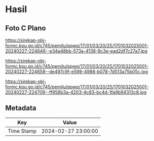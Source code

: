 # Hasil

## Foto C Plano

https://sirekap-obj-formc.kpu.go.id/c745/pemilu/ppwp/17/01/03/20/25/1701032025001-20240227-224646--e34a48bb-573a-4138-8c3e-ead2df7c27a7.jpg

https://sirekap-obj-formc.kpu.go.id/c745/pemilu/ppwp/17/01/03/20/25/1701032025001-20240227-224658--de497c9f-e598-4988-b078-7d513a75b05c.jpg

https://sirekap-obj-formc.kpu.go.id/c745/pemilu/ppwp/17/01/03/20/25/1701032025001-20240227-224709--ff958b3a-4203-4c83-bc4d-1fa9b94313c8.jpg


## Metadata

| Key        | Value               |
| ---------- | ------------------- |
| Time Stamp | 2024-02-27 23:00:00 |



